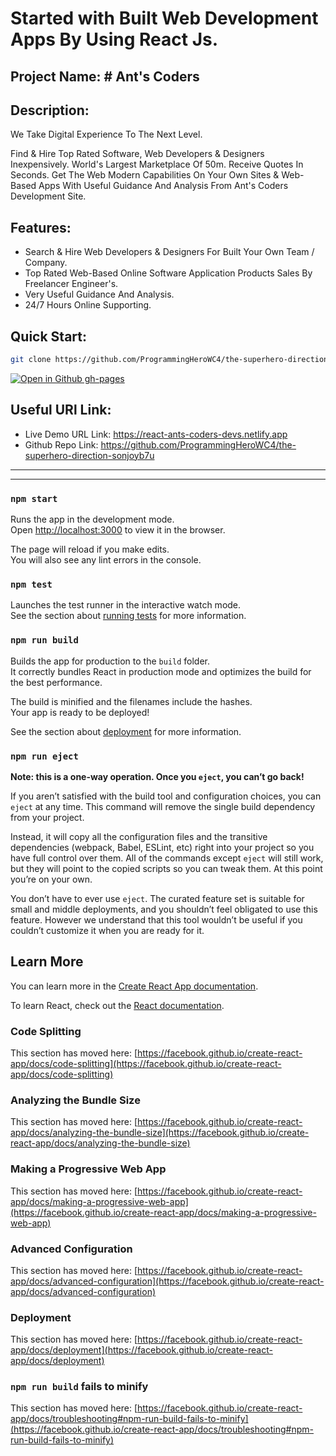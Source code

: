 # Started with Built Web Development Apps By Using React Js.

## Project Name: # Ant's Coders

## Description: 

We Take Digital Experience To The Next Level.

Find & Hire Top Rated Software, Web Developers & Designers Inexpensively. World's Largest Marketplace Of 50m. Receive Quotes In Seconds. Get The Web Modern Capabilities On Your Own Sites & Web-Based Apps With Useful Guidance And Analysis From Ant's Coders Development Site.

## Features:
- Search & Hire Web Developers & Designers For Built Your Own Team / Company.
- Top Rated Web-Based Online Software Application Products Sales By Freelancer Engineer's.
- Very Useful Guidance And Analysis.
- 24/7 Hours Online Supporting.

## Quick Start:
```bash
git clone https://github.com/ProgrammingHeroWC4/the-superhero-direction-sonjoyb7u
```
[![Open in Github gh-pages](https://img.shields.io/badge/Open%20In-Github%20gh--pages-blue?logo=github)](https://github.com/ProgrammingHeroWC4/the-superhero-direction-sonjoyb7u)


## Useful URl Link: 
- Live Demo URL Link: https://react-ants-coders-devs.netlify.app
- Github Repo Link: https://github.com/ProgrammingHeroWC4/the-superhero-direction-sonjoyb7u

-------------------------------------------------------------------------------------------------------
-------------------------------------------------------------------------------------------------------

### `npm start`

Runs the app in the development mode.\
Open [http://localhost:3000](http://localhost:3000) to view it in the browser.

The page will reload if you make edits.\
You will also see any lint errors in the console.

### `npm test`

Launches the test runner in the interactive watch mode.\
See the section about [running tests](https://facebook.github.io/create-react-app/docs/running-tests) for more information.

### `npm run build`

Builds the app for production to the `build` folder.\
It correctly bundles React in production mode and optimizes the build for the best performance.

The build is minified and the filenames include the hashes.\
Your app is ready to be deployed!

See the section about [deployment](https://facebook.github.io/create-react-app/docs/deployment) for more information.

### `npm run eject`

**Note: this is a one-way operation. Once you `eject`, you can’t go back!**

If you aren’t satisfied with the build tool and configuration choices, you can `eject` at any time. This command will remove the single build dependency from your project.

Instead, it will copy all the configuration files and the transitive dependencies (webpack, Babel, ESLint, etc) right into your project so you have full control over them. All of the commands except `eject` will still work, but they will point to the copied scripts so you can tweak them. At this point you’re on your own.

You don’t have to ever use `eject`. The curated feature set is suitable for small and middle deployments, and you shouldn’t feel obligated to use this feature. However we understand that this tool wouldn’t be useful if you couldn’t customize it when you are ready for it.

## Learn More

You can learn more in the [Create React App documentation](https://facebook.github.io/create-react-app/docs/getting-started).

To learn React, check out the [React documentation](https://reactjs.org/).

### Code Splitting

This section has moved here: [https://facebook.github.io/create-react-app/docs/code-splitting](https://facebook.github.io/create-react-app/docs/code-splitting)

### Analyzing the Bundle Size

This section has moved here: [https://facebook.github.io/create-react-app/docs/analyzing-the-bundle-size](https://facebook.github.io/create-react-app/docs/analyzing-the-bundle-size)

### Making a Progressive Web App

This section has moved here: [https://facebook.github.io/create-react-app/docs/making-a-progressive-web-app](https://facebook.github.io/create-react-app/docs/making-a-progressive-web-app)

### Advanced Configuration

This section has moved here: [https://facebook.github.io/create-react-app/docs/advanced-configuration](https://facebook.github.io/create-react-app/docs/advanced-configuration)

### Deployment

This section has moved here: [https://facebook.github.io/create-react-app/docs/deployment](https://facebook.github.io/create-react-app/docs/deployment)

### `npm run build` fails to minify

This section has moved here: [https://facebook.github.io/create-react-app/docs/troubleshooting#npm-run-build-fails-to-minify](https://facebook.github.io/create-react-app/docs/troubleshooting#npm-run-build-fails-to-minify)
